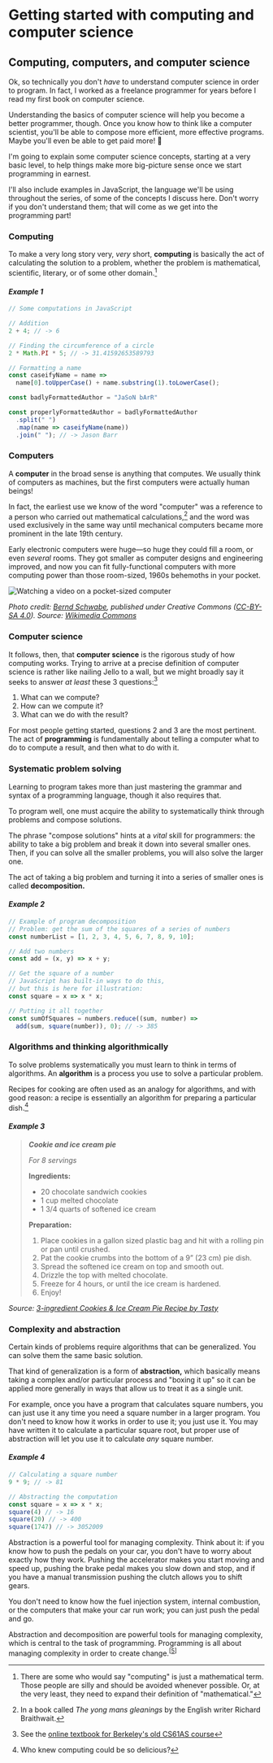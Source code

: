 # Getting started with computing and computer science

## Computing, computers, and computer science

Ok, so technically you don't *have* to understand computer science in order to program. In fact, I worked as a freelance programmer for years before I read my first book on computer science.

Understanding the basics of computer science will help you become a better programmer, though. Once you know how to think like a computer scientist, you'll be able to compose more efficient, more effective programs. Maybe you'll even be able to get paid more! 🤑

I'm going to explain some computer science concepts, starting at a very basic level, to help things make more big-picture sense once we start programming in earnest.

I'll also include examples in JavaScript, the language we'll be using throughout the series, of some of the concepts I discuss here. Don't worry if you don't understand them; that will come as we get into the programming part!

### Computing

To make a very long story very, *very* short, **computing** is basically the act of calculating the solution to a problem, whether the problem is mathematical, scientific, literary, or of some other domain.[^1]

#### *Example 1*

```javascript
// Some computations in JavaScript

// Addition
2 + 4; // -> 6

// Finding the circumference of a circle
2 * Math.PI * 5; // -> 31.41592653589793

// Formatting a name
const caseifyName = name =>
  name[0].toUpperCase() + name.substring(1).toLowerCase();

const badlyFormattedAuthor = "JaSoN bArR"

const properlyFormattedAuthor = badlyFormattedAuthor
  .split(" ")
  .map(name => caseifyName(name))
  .join(" "); // -> Jason Barr
```

### Computers

A **computer** in the broad sense is anything that computes. We usually think of computers as machines, but the first computers were actually human beings!

In fact, the earliest use we know of the word "computer" was a reference to a person who carried out mathematical calculations,[^2] and the word was used exclusively in the same way until mechanical computers became more prominent in the late 19th century.

Early electronic computers were huge&mdash;so huge they could fill a room, or even *several* rooms. They got smaller as computer designs and engineering improved, and now you can fit fully-functional computers with more computing power than those room-sized, 1960s behemoths in your pocket.

![Watching a video on a pocket-sized computer](https://upload.wikimedia.org/wikipedia/commons/d/dd/2015-07-03_Grundschule_Goetheplatz%2C_Hannover%2C_Schulfest_mit_Kinderliedermacher_Unmada_%2842%29.JPG)

*Photo credit: [Bernd Schwabe](https://de.wikipedia.org/wiki/Benutzer:Bernd_Schwabe_in_Hannover), published under Creative Commons ([CC-BY-SA 4.0](https://creativecommons.org/licenses/by-sa/4.0)). Source: [Wikimedia Commons](https://commons.wikimedia.org/wiki/Category:People_with_smartphones#/media/File:2015-07-03_Grundschule_Goetheplatz,_Hannover,_Schulfest_mit_Kinderliedermacher_Unmada_(42).JPG)*

### Computer science

It follows, then, that **computer science** is the rigorous study of how computing works. Trying to arrive at a precise definition of computer science is rather like nailing Jello to a wall, but we might broadly say it seeks to answer *at least* these 3 questions:[^3]

1. What can we compute?
2. How can we compute it?
3. What can we do with the result?

For most people getting started, questions 2 and 3 are the most pertinent. The act of **programming** is fundamentally about telling a computer what to do to compute a result, and then what to do with it.

### Systematic problem solving

Learning to program takes more than just mastering the grammar and syntax of a programming language, though it also requires that.

To program well, one must acquire the ability to systematically think through problems and compose solutions.

The phrase "compose solutions" hints at a *vital* skill for programmers: the ability to take a big problem and break it down into several smaller ones. Then, if you can solve all the smaller problems, you will also solve the larger one.

The act of taking a big problem and turning it into a series of smaller ones is called **decomposition.**

#### *Example 2*

```javascript
// Example of program decomposition
// Problem: get the sum of the squares of a series of numbers
const numberList = [1, 2, 3, 4, 5, 6, 7, 8, 9, 10];

// Add two numbers
const add = (x, y) => x + y;

// Get the square of a number
// JavaScript has built-in ways to do this,
// but this is here for illustration:
const square = x => x * x;

// Putting it all together
const sumOfSquares = numbers.reduce((sum, number) =>
  add(sum, square(number)), 0); // -> 385
```

### Algorithms and thinking algorithmically

To solve problems systematically you must learn to think in terms of algorithms. An **algorithm** is a process you use to solve a particular problem.

Recipes for cooking are often used as an analogy for algorithms, and with good reason: a recipe is essentially an algorithm for preparing a particular dish.[^4]

#### *Example 3*

> ***Cookie and ice cream pie***
>
> *For 8 servings*
>
> **Ingredients:**
>
> - 20 chocolate sandwich cookies
> - 1 cup melted chocolate
> - 1 3/4 quarts of softened ice cream
>
> **Preparation:**
>
> 1. Place cookies in a gallon sized plastic bag and hit with a rolling pin or pan until crushed.
> 2. Pat the cookie crumbs into the bottom of a 9” (23 cm) pie dish.
> 3. Spread the softened ice cream on top and smooth out.
> 4. Drizzle the top with melted chocolate.
> 5. Freeze for 4 hours, or until the ice cream is hardened.
> 6. Enjoy!

_Source: [3-ingredient Cookies & Ice Cream Pie Recipe by Tasty](https://tasty.co/recipe/3-ingredient-cookies-ice-cream-pie)_

### Complexity and abstraction

Certain kinds of problems require algorithms that can be generalized. You can solve them the same basic solution.

That kind of generalization is a form of **abstraction,** which basically means taking a complex and/or particular process and "boxing it up" so it can be applied more generally in ways that allow us to treat it as a single unit.

For example, once you have a program that calculates square numbers, you can just use it any time you need a square number in a larger program. You don't need to know how it works in order to use it; you just use it. You may have written it to calculate a particular square root, but proper use of abstraction will let you use it to calculate *any* square number.

#### *Example 4*

```javascript
// Calculating a square number
9 * 9; // -> 81

// Abstracting the computation
const square = x => x * x;
square(4) // -> 16
square(20) // -> 400
square(1747) // -> 3052009
```

Abstraction is a powerful tool for managing complexity. Think about it: if you know how to push the pedals on your car, you don't have to worry about exactly how they work. Pushing the accelerator makes you start moving and speed up, pushing the brake pedal makes you slow down and stop, and if you have a manual transmission pushing the clutch allows you to shift gears.

You don't need to know how the fuel injection system, internal combustion, or the computers that make your car run work; you can just push the pedal and go.

Abstraction and decomposition are powerful tools for managing complexity, which is central to the task of programming. Programming is all about managing complexity in order to create change.<sup>[[5](#notes)]</sup>

[^1]: There are some who would say "computing" is just a mathematical term. Those people are silly and should be avoided whenever possible. Or, at the very least, they need to expand their definition of "mathematical."

[^2]: In a book called *The yong mans gleanings* by the English writer Richard Braithwait.

[^3]: See the [online textbook for Berkeley's old CS61AS course](https://berkeley-cs61as.github.io/textbook/intro-to-computer-science.html)

[^4]: Who knew computing could be so delicious?

[^5]: J. Guttag, _Introduction to computation and programming using Python: with application to understanding data_. Cambridge, MA: The MIT Press, 2017, p. 110.
